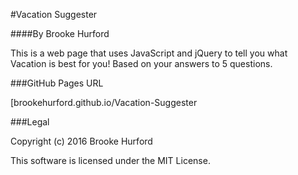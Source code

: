 #Vacation Suggester

####By Brooke Hurford

This is a web page that uses JavaScript and jQuery to tell you what Vacation is best for you! Based on your answers to 5 questions.

###GitHub Pages URL

[brookehurford.github.io/Vacation-Suggester

###Legal

Copyright (c) 2016 Brooke Hurford

This software is licensed under the MIT License.


